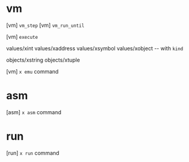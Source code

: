# vm

[vm] `vm_step`
[vm] `vm_run_until`

[vm] `execute`

values/xint
values/xaddress
values/xsymbol
values/xobject -- with `kind`

objects/xstring
objects/xtuple

[vm] `x emu` command

# asm

[asm] `x asm` command

# run

[run] `x run` command
